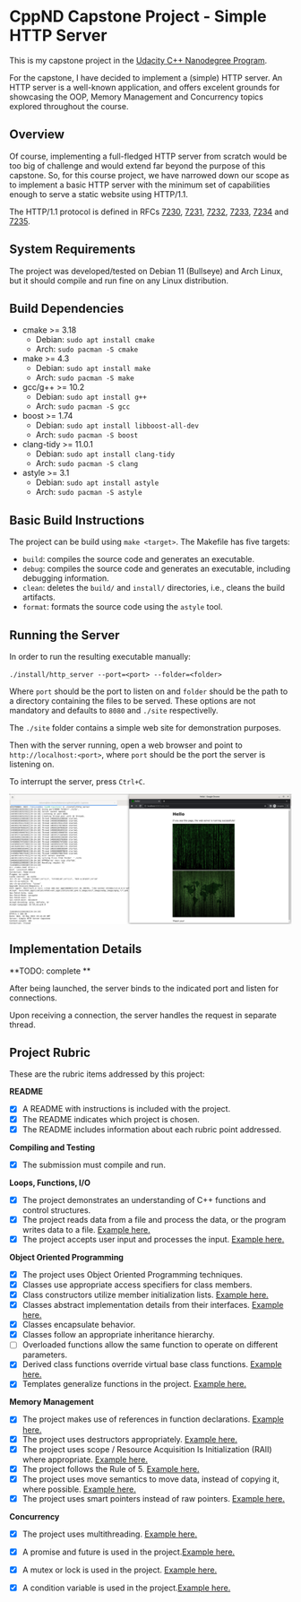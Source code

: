 # CppND Capstone Project - Simple HTTP Server

This is my capstone project in the [Udacity C++ Nanodegree Program](https://www.udacity.com/course/c-plus-plus-nanodegree--nd213). 

For the capstone, I have decided to implement a (simple) HTTP server.  An HTTP server is a well-known application, and offers excelent grounds for showcasing the OOP, Memory Management and Concurrency topics explored throughout the course.


## Overview

Of course, implementing a full-fledged HTTP server from scratch would be too big of challenge and would extend far beyond the purpose of this capstone. 
So, for this course project, we have narrowed down our scope as to implement a basic HTTP server with the minimum set of capabilities enough to serve a static website using HTTP/1.1.

The HTTP/1.1 protocol is defined in RFCs [7230](http://www.rfc-editor.org/info/rfc7230), [7231](http://www.rfc-editor.org/info/rfc7231), 
[7232](http://www.rfc-editor.org/info/rfc7232), [7233](http://www.rfc-editor.org/info/rfc7233), 
[7234](http://www.rfc-editor.org/info/rfc7234) and [7235](http://www.rfc-editor.org/info/rfc7235).


## System Requirements

The project was developed/tested on Debian 11 (Bullseye) and Arch Linux, but it should compile and run fine on any Linux distribution.

## Build Dependencies 

* cmake >= 3.18
  * Debian: `sudo apt install cmake`
  * Arch: `sudo pacman -S cmake`
* make >= 4.3 
  * Debian: `sudo apt install make`
  * Arch: `sudo pacman -S make`
* gcc/g++ >= 10.2
  * Debian: `sudo apt install g++`
  * Arch: `sudo pacman -S gcc`
* boost >= 1.74
  * Debian: `sudo apt install libboost-all-dev`
  * Arch: `sudo pacman -S boost`
* clang-tidy >= 11.0.1
  * Debian: `sudo apt install clang-tidy`
  * Arch: `sudo pacman -S clang`
* astyle >= 3.1
  * Debian: `sudo apt install astyle`
  * Arch: `sudo pacman -S astyle`  

## Basic Build Instructions

The project can be build using `make <target>`.  The Makefile has five targets:

* `build`: compiles the source code and generates an executable.
* `debug`: compiles the source code and generates an executable, including debugging information.
* `clean`: deletes the `build/` and `install/`  directories, i.e., cleans the build artifacts.
* `format`: formats the source code using the `astyle` tool.


## Running the Server

In order to run the resulting executable manually: 

`./install/http_server --port=<port> --folder=<folder>` 

Where `port` should be the port to listen on and `folder` should be the path to a directory containing the files to be served.  These options are not mandatory and defaults to `8080` and `./site` respectivelly.

The `./site` folder contains a simple web site for demonstration purposes.

Then with the server running, open a web browser and point to `http://localhost:<port>`, where  `port` should be the port the server is listening on.

To interrupt the server, press `Ctrl+C`.

![Screenshot](http_server.png)

## Implementation Details

**TODO: complete **

After being launched, the server binds to the indicated port and listen for connections.

Upon receiving a connection, the server handles the request in separate thread.

## Project Rubric

These are the rubric items addressed by this project:

**README**

- [x] A README with instructions is included with the project.
- [x] The README indicates which project is chosen.
- [x] The README includes information about each rubric point addressed. 

**Compiling and Testing**
- [x] The submission must compile and run.

**Loops, Functions, I/O**
- [x] The project demonstrates an understanding of C++ functions and control structures.
- [x] The project reads data from a file and process the data, or the program writes data to a file. [Example here.](https://github.com/pragmaerror/CppND-Capstone/blob/17496697a881dc024034d286fc9cf99855903b32/src/lib/http_server/getmethodhandler.cpp#L100)
- [x] The project accepts user input and processes the input. [Example here.](https://github.com/pragmaerror/CppND-Capstone/blob/17496697a881dc024034d286fc9cf99855903b32/src/app/main.cpp#L37)

**Object Oriented Programming**
- [x] The project uses Object Oriented Programming techniques. 
- [x] Classes use appropriate access specifiers for class members.
- [x] Class constructors utilize member initialization lists. [Example here.](https://github.com/pragmaerror/CppND-Capstone/blob/17496697a881dc024034d286fc9cf99855903b32/src/lib/http_server/httpserver.cpp#L10)
- [x] Classes abstract implementation details from their interfaces. [Example here.](https://github.com/pragmaerror/CppND-Capstone/blob/17496697a881dc024034d286fc9cf99855903b32/src/lib/http_server/methodhandler.hpp#L24)
- [x] Classes encapsulate behavior. 
- [x] Classes follow an appropriate inheritance hierarchy. 
- [ ] Overloaded functions allow the same function to operate on different parameters.
- [x] Derived class functions override virtual base class functions. [Example here.](https://github.com/pragmaerror/CppND-Capstone/blob/17496697a881dc024034d286fc9cf99855903b32/src/lib/http_server/headmethodhandler.hpp#L25)
- [x] Templates generalize functions in the project. [Example here.](https://github.com/pragmaerror/CppND-Capstone/blob/17496697a881dc024034d286fc9cf99855903b32/src/lib/logger/logger.hpp#L39)

**Memory Management**
- [x] The project makes use of references in function declarations. [Example here.](https://github.com/pragmaerror/CppND-Capstone/blob/17496697a881dc024034d286fc9cf99855903b32/src/lib/http_server/requesthandler.cpp#L15)
- [x] The project uses destructors appropriately. [Example here.](https://github.com/pragmaerror/CppND-Capstone/blob/17496697a881dc024034d286fc9cf99855903b32/src/lib/http_server/methodhandler.hpp#L22)
- [x] The project uses scope / Resource Acquisition Is Initialization (RAII) where appropriate. [Example here.](https://github.com/pragmaerror/CppND-Capstone/blob/17496697a881dc024034d286fc9cf99855903b32/src/lib/http_server/serversocket.cpp#L15)
- [x] The project follows the Rule of 5. [Example here.](https://github.com/pragmaerror/CppND-Capstone/blob/17496697a881dc024034d286fc9cf99855903b32/src/lib/http_server/requestsocket.hpp#L26)
- [x] The project uses move semantics to move data, instead of copying it, where possible. [Example here.](https://github.com/pragmaerror/CppND-Capstone/blob/17496697a881dc024034d286fc9cf99855903b32/src/lib/http_server/httpserver.cpp#L66)
- [x] The project uses smart pointers instead of raw pointers. [Example here.](https://github.com/pragmaerror/CppND-Capstone/blob/17496697a881dc024034d286fc9cf99855903b32/src/lib/http_server/httpserver.cpp#L66)

**Concurrency**
- [x] The project uses multithreading. [Example here.](https://github.com/pragmaerror/CppND-Capstone/blob/17496697a881dc024034d286fc9cf99855903b32/src/lib/threadpool/threadpool.hpp#L27)
- [x] A promise and future is used in the project.[Example here.](https://github.com/pragmaerror/CppND-Capstone/blob/17496697a881dc024034d286fc9cf99855903b32/src/lib/http_server/httpserver.cpp#L36)
- [x] A mutex or lock is used in the project. [Example here.](https://github.com/pragmaerror/CppND-Capstone/blob/cb81708dc54448534d03638e35b77e54242a2aca/src/lib/logger/logger.hpp#L38)
- [x] A condition variable is used in the project.[Example here.](https://github.com/pragmaerror/CppND-Capstone/blob/17496697a881dc024034d286fc9cf99855903b32/src/lib/threadpool/threadpool.hpp#L110)








  






